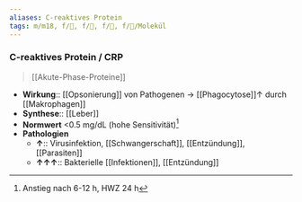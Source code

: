 ```yaml
---
aliases: C-reaktives Protein
tags: m/m18, f/🥼, f/🧪, f/🦠, f/🧪/Molekül
---
```

### C-reaktives Protein / CRP
> [[Akute-Phase-Proteine]]
- **Wirkung**:: [[Opsonierung]] von Pathogenen → [[Phagocytose]]↑ durch [[Makrophagen]] 
- **Synthese**:: [[Leber]]
- **Normwert** <0.5 mg/dL (hohe Sensitivität)[^1]
- **Pathologien**
	- **↑**:: Virusinfektion, [[Schwangerschaft]], [[Entzündung]], [[Parasiten]]
	- **↑↑↑**:: Bakterielle [[Infektionen]], [[Entzündung]]

[^1]: Anstieg nach 6-12 h, HWZ 24 h